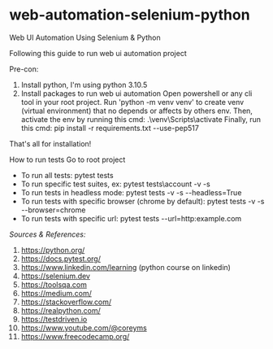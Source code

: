 # web-automation-selenium-python
Web UI Automation Using Selenium & Python

Following this guide to run web ui automation project

Pre-con:
1. Install python, I'm using python 3.10.5
2. Install packages to run web ui automation
Open powershell or any cli tool in your root project. 
Run 'python -m venv venv' to create venv (virtual environment) that no depends or affects by others env. Then, activate the env by running this cmd: .\venv\Scripts\activate
Finally, run this cmd: pip install -r requirements.txt --use-pep517

That's all for installation!

How to run tests
Go to root project
* To run all tests: pytest tests
* To run specific test suites, ex: pytest tests\account -v -s
* To run tests in headless mode: pytest tests -v -s --headless=True
* To run tests with specific browser (chrome by default): pytest tests -v -s --browser=chrome 
* To run tests with specific url: pytest tests --url=http:example.com

*Sources & References:*
1. https://python.org/
2. https://docs.pytest.org/
3. https://www.linkedin.com/learning (python course on linkedin)
4. https://selenium.dev
4. https://toolsqa.com
5. https://medium.com/
6. https://stackoverflow.com/
7. https://realpython.com/
8. https://testdriven.io
9. https://www.youtube.com/@coreyms
10. https://www.freecodecamp.org/

